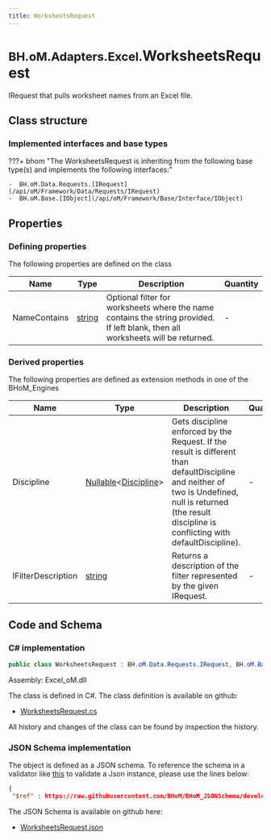 ```yaml
---
title: WorksheetsRequest
---
```


# <small>BH.oM.Adapters.Excel.</small>**WorksheetsRequest**

IRequest that pulls worksheet names from an Excel file.

## Class structure

### Implemented interfaces and base types

???+ bhom "The WorksheetsRequest is inheriting from the following base type(s) and implements the following interfaces:"

    -  BH.oM.Data.Requests.[IRequest](/api/oM/Framework/Data/Requests/IRequest)
    -  BH.oM.Base.[IObject](/api/oM/Framework/Base/Interface/IObject)


## Properties



### Defining properties

The following properties are defined on the class

| Name             | Type             | Description      | Quantity         |
|------------------|------------------|------------------|------------------|
| NameContains | [string](https://learn.microsoft.com/en-us/dotnet/api/System.String?view=netstandard-2.0) | Optional filter for worksheets where the name contains the string provided. If left blank, then all worksheets will be returned. | - |


### Derived properties

The following properties are defined as extension methods in one of the BHoM_Engines

| Name             | Type             | Description      | Quantity         | Engine           |
|------------------|------------------|------------------|------------------|------------------|
| Discipline | [Nullable](https://learn.microsoft.com/en-us/dotnet/api/System.Nullable-1?view=netstandard-2.0)&lt;[Discipline](/api/oM/Adapter/Adapters/Revit/Enums/Discipline)&gt; | Gets discipline enforced by the Request. If the result is different than defaultDiscipline and neither of two is Undefined, null is returned (the result discipline is conflicting with defaultDiscipline). | - | Revit_Engine |
| IFilterDescription | [string](https://learn.microsoft.com/en-us/dotnet/api/System.String?view=netstandard-2.0) | Returns a description of the filter represented by the given IRequest. | - | Revit_Engine |


## Code and Schema

### C# implementation

``` C# title="C#"
public class WorksheetsRequest : BH.oM.Data.Requests.IRequest, BH.oM.Base.IObject
```

Assembly: Excel_oM.dll

The class is defined in C#. The class definition is available on github:

- [WorksheetsRequest.cs](https://github.com/BHoM/Excel_Toolkit/blob/develop/Excel_oM/Requests\WorksheetsRequest.cs)

All history and changes of the class can be found by inspection the history.
### JSON Schema implementation

The object is defined as a JSON schema. To reference the schema in a validator like [this](https://www.jsonschemavalidator.net/) to validate a Json instance, please use the lines below:

``` json title="JSON Schema"
{
 "$ref" : https://raw.githubusercontent.com/BHoM/BHoM_JSONSchema/develop/Excel_oM/WorksheetsRequest.json}
```

The JSON Schema is available on github here:

- [WorksheetsRequest.json](https://github.com/BHoM/BHoM_JSONSchema/blob/develop/Excel_oM/WorksheetsRequest.json)
